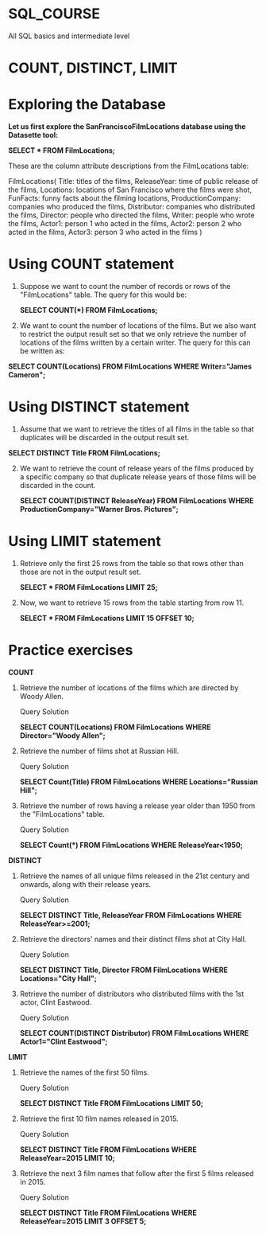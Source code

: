 # SQL_COURSE
All SQL basics and intermediate level



# COUNT, DISTINCT, LIMIT


# Exploring the Database

**Let us first explore the SanFranciscoFilmLocations database using the Datasette tool:**

**SELECT * FROM FilmLocations;**

These are the column attribute descriptions from the FilmLocations table:

FilmLocations(
Title:              titles of the films, 
ReleaseYear:        time of public release of the films, 
Locations:          locations of San Francisco where the films were shot, 
FunFacts:           funny facts about the filming locations, 
ProductionCompany:  companies who produced the films, 
Distributor:        companies who distributed the films, 
Director:           people who directed the films, 
Writer:             people who wrote the films, 
Actor1:             person 1 who acted in the films, 
Actor2:             person 2 who acted in the films,
Actor3:             person 3 who acted in the films
)



# Using COUNT statement

1) Suppose we want to count the number of records or rows of the "FilmLocations" table. The query for this would be:

   **SELECT COUNT(*) FROM FilmLocations;**

2) We want to count the number of locations of the films. But we also want to restrict the output result set so that we only retrieve the number
of locations of the films written by a certain writer. The query for this can be written as:

  **SELECT COUNT(Locations) FROM FilmLocations WHERE Writer="James Cameron";**

# Using DISTINCT statement

1) Assume that we want to retrieve the titles of all films in the table so that duplicates will be discarded in the output result set.

  **SELECT DISTINCT Title FROM FilmLocations;**

2) We want to retrieve the count of release years of the films produced by a specific company so that duplicate release years of those films will be discarded in the count.

   **SELECT COUNT(DISTINCT ReleaseYear) FROM FilmLocations WHERE ProductionCompany="Warner Bros. Pictures";**


# Using LIMIT statement

1) Retrieve only the first 25 rows from the table so that rows other than those are not in the output result set.

   **SELECT * FROM FilmLocations LIMIT 25;**

2) Now, we want to retrieve 15 rows from the table starting from row 11.

   **SELECT * FROM FilmLocations LIMIT 15 OFFSET 10;**

# Practice exercises

**COUNT**
1) Retrieve the number of locations of the films which are directed by Woody Allen.

   Query Solution

   **SELECT COUNT(Locations) FROM FilmLocations WHERE Director="Woody Allen";**

3) Retrieve the number of films shot at Russian Hill.

   Query Solution

   **SELECT Count(Title) FROM FilmLocations WHERE Locations="Russian Hill";**

5) Retrieve the number of rows having a release year older than 1950 from the "FilmLocations" table.

   Query Solution

   **SELECT Count(*) FROM FilmLocations WHERE ReleaseYear<1950;**


**DISTINCT**

1) Retrieve the names of all unique films released in the 21st century and onwards, along with their release years.

   Query Solution

   **SELECT DISTINCT Title, ReleaseYear FROM FilmLocations WHERE ReleaseYear>=2001;**

2) Retrieve the directors' names and their distinct films shot at City Hall.

   Query Solution

   **SELECT DISTINCT Title, Director FROM FilmLocations WHERE Locations="City Hall";**

3) Retrieve the number of distributors who distributed films with the 1st actor, Clint Eastwood.

   Query Solution
   
   **SELECT COUNT(DISTINCT Distributor) FROM FilmLocations WHERE Actor1="Clint Eastwood";**

**LIMIT**

1) Retrieve the names of the first 50 films.

   Query Solution
   
   **SELECT DISTINCT Title FROM FilmLocations LIMIT 50;**

2) Retrieve the first 10 film names released in 2015.

   Query Solution
   
   **SELECT DISTINCT Title FROM FilmLocations WHERE ReleaseYear=2015 LIMIT 10;** 

3) Retrieve the next 3 film names that follow after the first 5 films released in 2015.

   Query Solution

   **SELECT DISTINCT Title FROM FilmLocations WHERE ReleaseYear=2015 LIMIT 3 OFFSET 5;**






